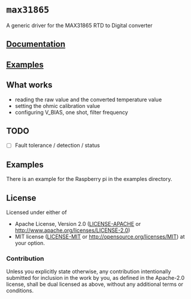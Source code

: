 # `max31865`

A generic driver for the MAX31865 RTD to Digital converter

## [Documentation](https://rudihorn.github.io/max31865/max31865/index.html)

## [Examples](https://github.com/rudihorn/max31865/tree/extra_examples/examples)

## What works

- reading the raw value and the converted temperature value
- setting the ohmic calibration value
- configuring V_BIAS, one shot, filter frequency

## TODO

- [ ] Fault tolerance / detection / status

## Examples

There is an example for the Raspberry pi in the examples directory.

## License

Licensed under either of

- Apache License, Version 2.0 ([LICENSE-APACHE](LICENSE-APACHE) or
  http://www.apache.org/licenses/LICENSE-2.0)
- MIT license ([LICENSE-MIT](LICENSE-MIT) or http://opensource.org/licenses/MIT)
  at your option.

### Contribution

Unless you explicitly state otherwise, any contribution intentionally submitted for inclusion in the
work by you, as defined in the Apache-2.0 license, shall be dual licensed as above, without any
additional terms or conditions.

